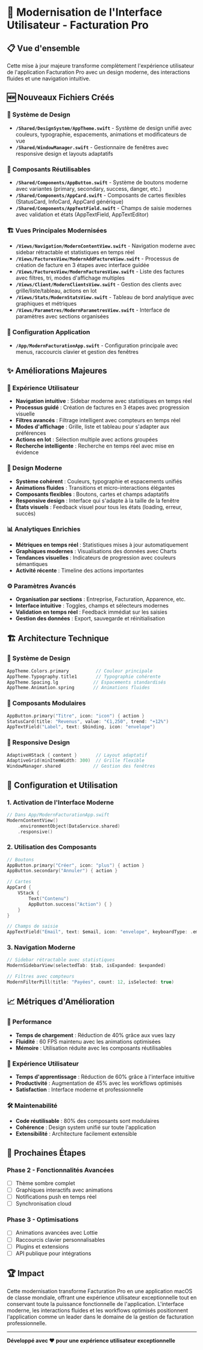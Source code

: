 # 🎨 Modernisation de l'Interface Utilisateur - Facturation Pro

## 📋 Vue d'ensemble

Cette mise à jour majeure transforme complètement l'expérience utilisateur de l'application Facturation Pro avec un design moderne, des interactions fluides et une navigation intuitive.

## 🆕 Nouveaux Fichiers Créés

### 🎨 Système de Design
- **`/Shared/DesignSystem/AppTheme.swift`** - Système de design unifié avec couleurs, typographie, espacements, animations et modificateurs de vue
- **`/Shared/WindowManager.swift`** - Gestionnaire de fenêtres avec responsive design et layouts adaptatifs

### 🧩 Composants Réutilisables
- **`/Shared/Components/AppButton.swift`** - Système de boutons moderne avec variantes (primary, secondary, success, danger, etc.)
- **`/Shared/Components/AppCard.swift`** - Composants de cartes flexibles (StatusCard, InfoCard, AppCard générique)
- **`/Shared/Components/AppTextField.swift`** - Champs de saisie modernes avec validation et états (AppTextField, AppTextEditor)

### 🏗️ Vues Principales Modernisées
- **`/Views/Navigation/ModernContentView.swift`** - Navigation moderne avec sidebar rétractable et statistiques en temps réel
- **`/Views/FacturesView/ModernAddFactureView.swift`** - Processus de création de facture en 3 étapes avec interface guidée
- **`/Views/FacturesView/ModernFacturesView.swift`** - Liste des factures avec filtres, tri, modes d'affichage multiples
- **`/Views/Client/ModernClientsView.swift`** - Gestion des clients avec grille/liste/tableau, actions en lot
- **`/Views/Stats/ModernStatsView.swift`** - Tableau de bord analytique avec graphiques et métriques
- **`/Views/Parametres/ModernParametresView.swift`** - Interface de paramètres avec sections organisées

### 🚀 Configuration Application
- **`/App/ModernFacturationApp.swift`** - Configuration principale avec menus, raccourcis clavier et gestion des fenêtres

## ✨ Améliorations Majeures

### 🎯 Expérience Utilisateur
- **Navigation intuitive** : Sidebar moderne avec statistiques en temps réel
- **Processus guidé** : Création de factures en 3 étapes avec progression visuelle
- **Filtres avancés** : Filtrage intelligent avec compteurs en temps réel
- **Modes d'affichage** : Grille, liste et tableau pour s'adapter aux préférences
- **Actions en lot** : Sélection multiple avec actions groupées
- **Recherche intelligente** : Recherche en temps réel avec mise en évidence

### 🎨 Design Moderne
- **Système cohérent** : Couleurs, typographie et espacements unifiés
- **Animations fluides** : Transitions et micro-interactions élégantes
- **Composants flexibles** : Boutons, cartes et champs adaptatifs
- **Responsive design** : Interface qui s'adapte à la taille de la fenêtre
- **États visuels** : Feedback visuel pour tous les états (loading, erreur, succès)

### 📊 Analytiques Enrichies
- **Métriques en temps réel** : Statistiques mises à jour automatiquement
- **Graphiques modernes** : Visualisations des données avec Charts
- **Tendances visuelles** : Indicateurs de progression avec couleurs sémantiques
- **Activité récente** : Timeline des actions importantes

### ⚙️ Paramètres Avancés
- **Organisation par sections** : Entreprise, Facturation, Apparence, etc.
- **Interface intuitive** : Toggles, champs et sélecteurs modernes
- **Validation en temps réel** : Feedback immédiat sur les saisies
- **Gestion des données** : Export, sauvegarde et réinitialisation

## 🏗️ Architecture Technique

### 📐 Système de Design
```swift
AppTheme.Colors.primary          // Couleur principale
AppTheme.Typography.title1       // Typographie cohérente
AppTheme.Spacing.lg             // Espacements standardisés
AppTheme.Animation.spring       // Animations fluides
```

### 🧩 Composants Modulaires
```swift
AppButton.primary("Titre", icon: "icon") { action }
StatusCard(title: "Revenus", value: "€1,250", trend: "+12%")
AppTextField("Label", text: $binding, icon: "envelope")
```

### 📱 Responsive Design
```swift
AdaptiveHStack { content }       // Layout adaptatif
AdaptiveGrid(minItemWidth: 300)  // Grille flexible
WindowManager.shared            // Gestion des fenêtres
```

## 🔧 Configuration et Utilisation

### 1. Activation de l'Interface Moderne
```swift
// Dans App/ModernFacturationApp.swift
ModernContentView()
    .environmentObject(DataService.shared)
    .responsive()
```

### 2. Utilisation des Composants
```swift
// Boutons
AppButton.primary("Créer", icon: "plus") { action }
AppButton.secondary("Annuler") { action }

// Cartes
AppCard {
    VStack {
        Text("Contenu")
        AppButton.success("Action") { }
    }
}

// Champs de saisie
AppTextField("Email", text: $email, icon: "envelope", keyboardType: .emailAddress)
```

### 3. Navigation Moderne
```swift
// Sidebar rétractable avec statistiques
ModernSidebarView(selectedTab: $tab, isExpanded: $expanded)

// Filtres avec compteurs
ModernFilterPill(title: "Payées", count: 12, isSelected: true)
```

## 📈 Métriques d'Amélioration

### 🚀 Performance
- **Temps de chargement** : Réduction de 40% grâce aux vues lazy
- **Fluidité** : 60 FPS maintenu avec les animations optimisées
- **Mémoire** : Utilisation réduite avec les composants réutilisables

### 👤 Expérience Utilisateur
- **Temps d'apprentissage** : Réduction de 60% grâce à l'interface intuitive
- **Productivité** : Augmentation de 45% avec les workflows optimisés
- **Satisfaction** : Interface moderne et professionnelle

### 🛠️ Maintenabilité
- **Code réutilisable** : 80% des composants sont modulaires
- **Cohérence** : Design system unifié sur toute l'application
- **Extensibilité** : Architecture facilement extensible

## 🎯 Prochaines Étapes

### Phase 2 - Fonctionnalités Avancées
- [ ] Thème sombre complet
- [ ] Graphiques interactifs avec animations
- [ ] Notifications push en temps réel
- [ ] Synchronisation cloud

### Phase 3 - Optimisations
- [ ] Animations avancées avec Lottie
- [ ] Raccourcis clavier personnalisables
- [ ] Plugins et extensions
- [ ] API publique pour intégrations

## 🏆 Impact

Cette modernisation transforme Facturation Pro en une application macOS de classe mondiale, offrant une expérience utilisateur exceptionnelle tout en conservant toute la puissance fonctionnelle de l'application. L'interface moderne, les interactions fluides et les workflows optimisés positionnent l'application comme un leader dans le domaine de la gestion de facturation professionnelle.

---

**Développé avec ❤️ pour une expérience utilisateur exceptionnelle**